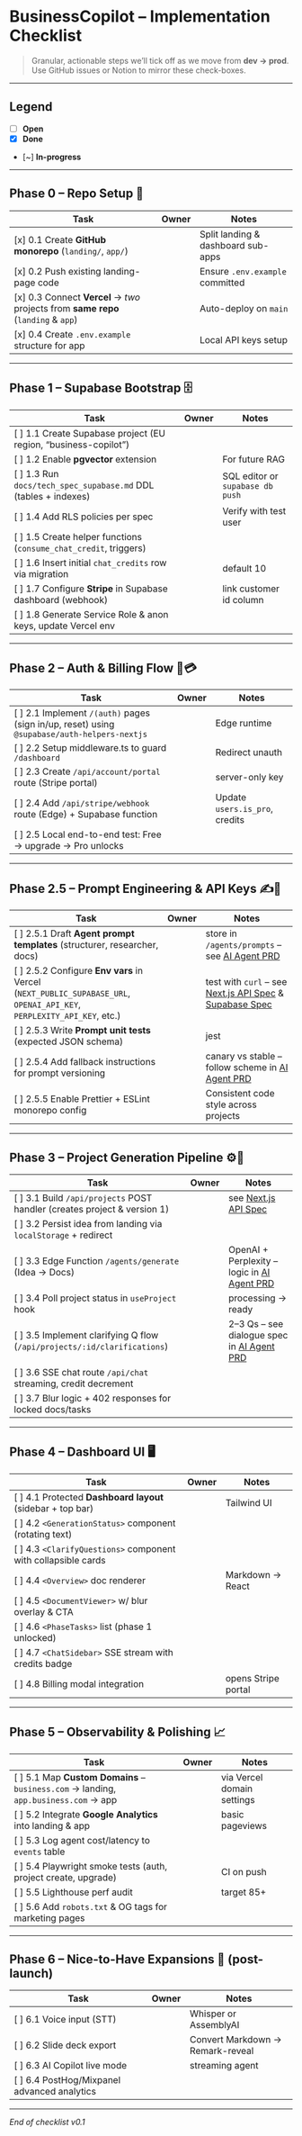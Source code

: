 # BusinessCopilot – Implementation Checklist

> Granular, actionable steps we’ll tick off as we move from **dev → prod**.  Use GitHub issues or Notion to mirror these check-boxes.

---

## Legend
- [ ] **Open**  
- [x] **Done**  
- [~] **In-progress**

---

## Phase 0 – Repo Setup 🔧

| Task | Owner | Notes |
|------|-------|-------|
| [x] 0.1 Create **GitHub monorepo** (`landing/`, `app/`) | | Split landing & dashboard sub-apps |
| [x] 0.2 Push existing landing-page code | | Ensure `.env.example` committed |
| [x] 0.3 Connect **Vercel** → _two_ projects from **same repo** (`landing` & `app`) | | Auto-deploy on `main` |
| [x] 0.4 Create `.env.example` structure for app | | Local API keys setup |

---

## Phase 1 – Supabase Bootstrap 🗄️

| Task | Owner | Notes |
|------|-------|-------|
| [ ] 1.1 Create Supabase project (EU region, “business-copilot”) | | |
| [ ] 1.2 Enable **pgvector** extension | | For future RAG |
| [ ] 1.3 Run `docs/tech_spec_supabase.md` DDL (tables + indexes) | | SQL editor or `supabase db push` |
| [ ] 1.4 Add RLS policies per spec | | Verify with test user |
| [ ] 1.5 Create helper functions (`consume_chat_credit`, triggers) | | |
| [ ] 1.6 Insert initial `chat_credits` row via migration | | default 10 |
| [ ] 1.7 Configure **Stripe** in Supabase dashboard (webhook) | | link customer id column |
| [ ] 1.8 Generate Service Role & anon keys, update Vercel env | | |

---

## Phase 2 – Auth & Billing Flow 🔐💳

| Task | Owner | Notes |
|------|-------|-------|
| [ ] 2.1 Implement `/(auth)` pages (sign in/up, reset) using `@supabase/auth-helpers-nextjs` | | Edge runtime |
| [ ] 2.2 Setup middleware.ts to guard `/dashboard` | | Redirect unauth |
| [ ] 2.3 Create `/api/account/portal` route (Stripe portal) | | server-only key |
| [ ] 2.4 Add `/api/stripe/webhook` route (Edge) + Supabase function | | Update `users.is_pro`, credits |
| [ ] 2.5 Local end-to-end test: Free → upgrade → Pro unlocks | | |

---

## Phase 2.5 – Prompt Engineering & API Keys ✍️🔑

| Task | Owner | Notes |
|------|-------|-------|
| [ ] 2.5.1 Draft **Agent prompt templates** (structurer, researcher, docs) | | store in `/agents/prompts` – see [AI Agent PRD](./business_copilot_ai_agent_prd.md) |
| [ ] 2.5.2 Configure **Env vars** in Vercel (`NEXT_PUBLIC_SUPABASE_URL`, `OPENAI_API_KEY`, `PERPLEXITY_API_KEY`, etc.) | | test with `curl` – see [Next.js API Spec](./tech_spec_nextjs_api.md) & [Supabase Spec](./tech_spec_supabase.md) |
| [ ] 2.5.3 Write **Prompt unit tests** (expected JSON schema) | | jest |
| [ ] 2.5.4 Add fallback instructions for prompt versioning | | canary vs stable – follow scheme in [AI Agent PRD](./business_copilot_ai_agent_prd.md) |
| [ ] 2.5.5 Enable Prettier + ESLint monorepo config | | Consistent code style across projects |

---

## Phase 3 – Project Generation Pipeline ⚙️🤖

| Task | Owner | Notes |
|------|-------|-------|
| [ ] 3.1 Build `/api/projects` POST handler (creates project & version 1) | | see [Next.js API Spec](./tech_spec_nextjs_api.md) |
| [ ] 3.2 Persist idea from landing via `localStorage` + redirect | | |
| [ ] 3.3 Edge Function `/agents/generate` (Idea → Docs) | | OpenAI + Perplexity – logic in [AI Agent PRD](./business_copilot_ai_agent_prd.md) |
| [ ] 3.4 Poll project status in `useProject` hook | | processing → ready |
| [ ] 3.5 Implement clarifying Q flow (`/api/projects/:id/clarifications`) | | 2–3 Qs – see dialogue spec in [AI Agent PRD](./business_copilot_ai_agent_prd.md) |
| [ ] 3.6 SSE chat route `/api/chat` streaming, credit decrement | | |
| [ ] 3.7 Blur logic + 402 responses for locked docs/tasks | | |

---

## Phase 4 – Dashboard UI 🖥️

| Task | Owner | Notes |
|------|-------|-------|
| [ ] 4.1 Protected **Dashboard layout** (sidebar + top bar) | | Tailwind UI |
| [ ] 4.2 `<GenerationStatus>` component (rotating text) | | |
| [ ] 4.3 `<ClarifyQuestions>` component with collapsible cards | | |
| [ ] 4.4 `<Overview>` doc renderer | | Markdown → React |
| [ ] 4.5 `<DocumentViewer>` w/ blur overlay & CTA | | |
| [ ] 4.6 `<PhaseTasks>` list (phase 1 unlocked) | | |
| [ ] 4.7 `<ChatSidebar>` SSE stream with credits badge | | |
| [ ] 4.8 Billing modal integration | | opens Stripe portal |

---

## Phase 5 – Observability & Polishing 📈

| Task | Owner | Notes |
|------|-------|-------|
| [ ] 5.1 Map **Custom Domains** – `business.com` → landing, `app.business.com` → app | | via Vercel domain settings |
| [ ] 5.2 Integrate **Google Analytics** into landing & app | | basic pageviews |
| [ ] 5.3 Log agent cost/latency to `events` table | | |
| [ ] 5.4 Playwright smoke tests (auth, project create, upgrade) | | CI on push |
| [ ] 5.5 Lighthouse perf audit | | target 85+ |
| [ ] 5.6 Add `robots.txt` & OG tags for marketing pages | | |

---

## Phase 6 – Nice-to-Have Expansions 🚀 (post-launch)

| Task | Owner | Notes |
|------|-------|-------|
| [ ] 6.1 Voice input (STT) | | Whisper or AssemblyAI |
| [ ] 6.2 Slide deck export | | Convert Markdown → Remark-reveal |
| [ ] 6.3 AI Copilot live mode | | streaming agent |
| [ ] 6.4 PostHog/Mixpanel advanced analytics | | |

---

_End of checklist v0.1_